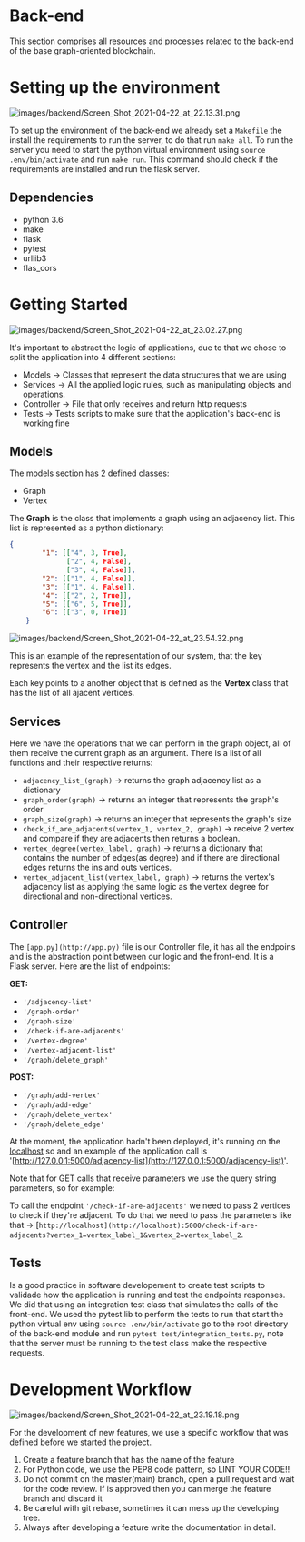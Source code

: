 # Back-end

This section comprises all resources and processes related to the back-end of the base graph-oriented blockchain.

# Setting up the environment

![images/backend/Screen_Shot_2021-04-22_at_22.13.31.png](https://github.com/P5-G6/graph-tool/blob/docs/images/Screen_Shot_2021-04-22_at_22.13.31.png)

To set up the environment of the back-end we already set a `Makefile` the install the requirements to run the server, to do that run `make all`.
To run the server you need to start the python virtual environment using `source .env/bin/activate` and run `make run`. This command should check if the requirements are installed and run the flask server.

## Dependencies

- python 3.6
- make
- flask
- pytest
- urllib3
- flas_cors

# **Getting Started**

![images/backend/Screen_Shot_2021-04-22_at_23.02.27.png](https://github.com/P5-G6/graph-tool/blob/docs/images/Screen_Shot_2021-04-22_at_23.02.27.png)

It's important to abstract the logic of applications, due to that we chose to split the application into 4 different sections:

- Models → Classes that represent the data structures that we are using
- Services → All the applied logic rules, such as manipulating objects and operations.
- Controller → File that only receives and return http requests
- Tests → Tests scripts to make sure that the application's back-end is working fine

## Models

The models section has 2 defined classes:

- Graph
- Vertex

The **Graph** is the class that implements a graph using an adjacency list. This list is represented as a python dictionary:

```json
{
        "1": [["4", 3, True],
              ["2", 4, False],
              ["3", 4, False]],
        "2": [["1", 4, False]],
        "3": [["1", 4, False]],
        "4": [["2", 2, True]],
        "5": [["6", 5, True]],
        "6": [["3", 0, True]]
    }
```

![images/backend/Screen_Shot_2021-04-22_at_23.54.32.png](https://github.com/P5-G6/graph-tool/blob/docs/images/Screen_Shot_2021-04-22_at_23.54.32.png)

This is an example of the representation of our system, that the key represents the vertex and the list its edges. 

Each key points to a another object that is defined as the **Vertex** class that has the list of all ajacent vertices.

## Services

Here we have the operations that we can perform in the graph object, all of them receive the current graph as an argument. There is a list of all functions and their respective returns:

- `adjacency_list_(graph)` → returns the graph adjacency list as a dictionary
- `graph_order(graph)` → returns an integer that represents the graph's order
- `graph_size(graph)` → returns an integer that represents the graph's size
- `check_if_are_adjacents(vertex_1, vertex_2, graph)` → receive 2 vertex and compare if        they are adjacents then returns a boolean.
- `vertex_degree(vertex_label, graph)` → returns a dictionary that contains the number of edges(as degree) and if there are directional edges returns the ins and outs vertices.
- `vertex_adjacent_list(vertex_label, graph)` → returns the vertex's adjacency list as applying the same logic as the vertex degree for directional and non-directional vertices.

## Controller

The `[app.py](http://app.py)` file is our Controller file, it has all the endpoins and is the abstraction point between our logic and the front-end. It is a Flask server. Here are the list of endpoints:

**GET:**

- `'/adjacency-list'`
- `'/graph-order'`
- `'/graph-size'`
- `'/check-if-are-adjacents'`
- `'/vertex-degree'`
- `'/vertex-adjacent-list'`
- `'/graph/delete_graph'`

**POST:**

- `'/graph/add-vertex'`
- `'/graph/add-edge'`
- `'/graph/delete_vertex'`
- `'/graph/delete_edge'`

At the moment, the application hadn't been deployed, it's running on the [localhost](http://localhost) so and an example of the application call is '[http://127.0.0.1:5000/adjacency-list](http://127.0.0.1:5000/adjacency-list)'. 

Note that for GET calls that receive parameters we use the query string parameters, so for example:

To call the endpoint `'/check-if-are-adjacents'` we need to pass 2 vertices to check if they're adjacent. To do that we need to pass the parameters like that → [`http://localhost](http://localhost):5000/check-if-are-adjacents?vertex_1=vertex_label_1&vertex_2=vertex_label_2`.

## Tests

Is a good practice in software developement to create test scripts to validade how the application is running and test the endpoints responses. We did that using an integration test class that simulates the calls of the front-end. We used the pytest lib to perform the tests to run that start the python virtual env using `source .env/bin/activate` go to the root directory of the back-end module and run `pytest test/integration_tests.py`, note that the server must be running to the test class make the respective requests.

# Development Workflow

![images/backend/Screen_Shot_2021-04-22_at_23.19.18.png](https://github.com/P5-G6/graph-tool/blob/docs/images/Screen_Shot_2021-04-22_at_23.19.18.png)

For the development of new features, we use a specific workflow that was defined before we started the project.

1. Create a feature branch that has the name of the feature
2. For Python code, we use the PEP8 code pattern, so LINT YOUR CODE!!
3. Do not commit on the master(main) branch, open a pull request and wait for the code review. If is approved then you can merge the feature branch and discard it
4. Be careful with git rebase, sometimes it can mess up the developing tree.
5. Always after developing a feature write the documentation in detail.
